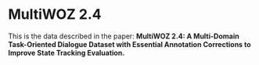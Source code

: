 # MultiWOZ 2.4
This is the data described in the paper: **MultiWOZ 2.4: A Multi-Domain Task-Oriented Dialogue Dataset with Essential Annotation Corrections to Improve State Tracking Evaluation.**
